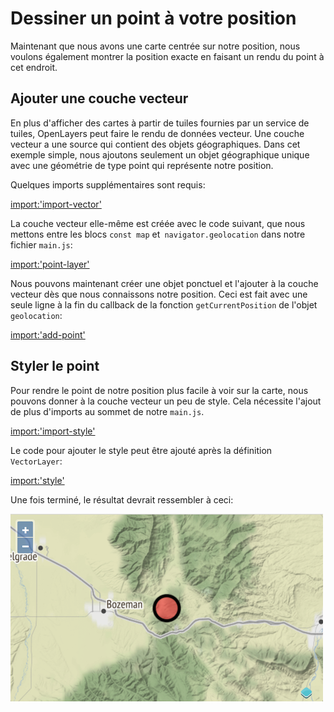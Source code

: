 # Dessiner un point à votre position

Maintenant que nous avons une carte centrée sur notre position, nous voulons également montrer la position exacte en faisant un rendu du point à cet endroit.

## Ajouter une couche vecteur

En plus d'afficher des cartes à partir de tuiles fournies par un service de tuiles, OpenLayers peut faire le rendu de données vecteur. Une couche vecteur a une source qui contient des objets géographiques. Dans cet exemple simple, nous ajoutons seulement un objet géographique unique avec une géométrie de type point qui représente notre position.

Quelques imports supplémentaires sont requis:

[import:'import-vector'](../../../src/en/examples/basics/point-feature.js)

La couche vecteur elle-même est créée avec le code suivant, que nous mettons entre les blocs `const map` et` navigator.geolocation` dans notre fichier `main.js`:

[import:'point-layer'](../../../src/en/examples/basics/point-feature.js)

Nous pouvons maintenant créer une objet ponctuel et l'ajouter à la couche vecteur dès que nous connaissons notre position. Ceci est fait avec une seule ligne à la fin du callback de la fonction `getCurrentPosition` de l'objet `geolocation`:

[import:'add-point'](../../../src/en/examples/basics/point-feature.js)

## Styler le point

Pour rendre le point de notre position plus facile à voir sur la carte, nous pouvons donner à la couche vecteur un peu de style. Cela nécessite l'ajout de plus d'imports au sommet de notre `main.js`.

[import:'import-style'](../../../src/en/examples/basics/point-feature.js)

Le code pour ajouter le style peut être ajouté après la définition `VectorLayer`:

[import:'style'](../../../src/en/examples/basics/point-feature.js)

Une fois terminé, le résultat devrait ressembler à ceci:

![Position de l'utilisateur avec un marqueur](point-feature.png)
